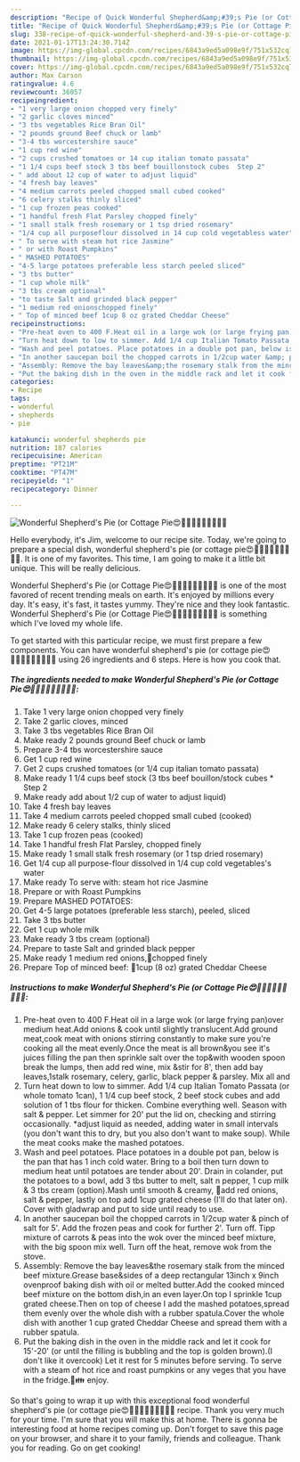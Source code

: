```yaml
---
description: "Recipe of Quick Wonderful Shepherd&amp;#39;s Pie (or Cottage Pie😍👨‍👩‍👧‍👧🤗🍝🥗🍾🍷"
title: "Recipe of Quick Wonderful Shepherd&amp;#39;s Pie (or Cottage Pie😍👨‍👩‍👧‍👧🤗🍝🥗🍾🍷"
slug: 338-recipe-of-quick-wonderful-shepherd-and-39-s-pie-or-cottage-pie
date: 2021-01-17T13:24:30.714Z
image: https://img-global.cpcdn.com/recipes/6843a9ed5a098e9f/751x532cq70/wonderful-shepherds-pie-or-cottage-pie😍👨👩👧👧🤗🍝🥗🍾🍷-recipe-main-photo.jpg
thumbnail: https://img-global.cpcdn.com/recipes/6843a9ed5a098e9f/751x532cq70/wonderful-shepherds-pie-or-cottage-pie😍👨👩👧👧🤗🍝🥗🍾🍷-recipe-main-photo.jpg
cover: https://img-global.cpcdn.com/recipes/6843a9ed5a098e9f/751x532cq70/wonderful-shepherds-pie-or-cottage-pie😍👨👩👧👧🤗🍝🥗🍾🍷-recipe-main-photo.jpg
author: Max Carson
ratingvalue: 4.6
reviewcount: 36057
recipeingredient:
- "1 very large onion chopped very finely"
- "2 garlic cloves minced"
- "3 tbs vegetables Rice Bran Oil"
- "2 pounds ground Beef chuck or lamb"
- "3-4 tbs worcestershire sauce"
- "1 cup red wine"
- "2 cups crushed tomatoes or 14 cup italian tomato passata"
- "1 1/4 cups beef stock 3 tbs beef bouillonstock cubes  Step 2"
- " add about 12 cup of water to adjust liquid"
- "4 fresh bay leaves"
- "4 medium carrots peeled chopped small cubed cooked"
- "6 celery stalks thinly sliced"
- "1 cup frozen peas cooked"
- "1 handful fresh Flat Parsley chopped finely"
- "1 small stalk fresh rosemary or 1 tsp dried rosemary"
- "1/4 cup all purposeflour dissolved in 14 cup cold vegetabless water"
- " To serve with steam hot rice Jasmine"
- " or with Roast Pumpkins"
- " MASHED POTATOES"
- "4-5 large potatoes preferable less starch peeled sliced"
- "3 tbs butter"
- "1 cup whole milk"
- "3 tbs cream optional"
- "to taste Salt and grinded black pepper"
- "1 medium red onionschopped finely"
- " Top of minced beef 1cup 8 oz grated Cheddar Cheese"
recipeinstructions:
- "Pre-heat oven to 400 F.Heat oil in a large wok (or large frying pan)over medium heat.Add onions &amp; cook until slightly translucent.Add ground meat,cook meat with onions stirring constantly to make sure you&#39;re cooking all the meat evenly.Once the meat is all brown&amp;you see it&#39;s juices filling the pan then sprinkle salt over the top&amp;with wooden spoon break the lumps, then add red wine, mix &amp;stir for 8&#39;, then add bay leaves,1stalk rosemary, celery, garlic, black pepper &amp; parsley. Mix all and"
- "Turn heat down to low to simmer. Add 1/4 cup Italian Tomato Passata (or whole tomato 1can), 1 1/4 cup beef stock, 2 beef stock cubes and add solution of 1 tbs flour for thicken. Combine everything well. Season with salt &amp; pepper. Let simmer for 20&#39; put the lid on, checking and stirring occasionally. *adjust liquid as needed, adding water in small intervals (you don&#39;t want this to dry, but you also don&#39;t want to make soup). While the meat cooks make the mashed potatoes."
- "Wash and peel potatoes. Place potatoes in a double pot pan, below is the pan that has 1 inch cold water. Bring to a boil then turn down to medium heat until potatoes are tender about 20&#39;. Drain in colander, put the potatoes to a bowl, add 3 tbs butter to melt, salt n pepper, 1 cup milk &amp; 3 tbs cream (option).Mash until smooth &amp; creamy, 🌰add red onions, salt &amp; pepper, lastly on top add 1cup grated cheese (I&#39;ll do that later on). Cover with gladwrap and put to side until ready to use."
- "In another saucepan boil the chopped carrots in 1/2cup water &amp; pinch of salt for 5&#39;. Add the frozen peas and cook for further 2&#39;. Turn off. Tipp mixture of carrots &amp; peas into the wok over the minced beef mixture, with the big spoon mix well. Turn off the heat, remove wok from the stove."
- "Assembly: Remove the bay leaves&amp;the rosemary stalk from the minced beef mixture.Grease base&amp;sides of a deep rectangular 13inch x 9inch ovenproof baking dish with oil or melted butter.Add the cooked minced beef mixture on the bottom dish,in an even layer.On top I sprinkle 1cup grated cheese.Then on top of cheese I add the mashed potatoes,spread them evenly over the whole dish with a rubber spatula.Cover the whole dish with another 1 cup grated Cheddar Cheese and spread them with a rubber spatula."
- "Put the baking dish in the oven in the middle rack and let it cook for 15&#39;-20&#39; (or until the filling is bubbling and the top is golden brown).(I don&#39;t like it overcook) Let it rest for 5 minutes before serving. To serve with a steam of hot rice and roast pumpkins or any veges that you have in the fridge.👼👪 enjoy."
categories:
- Recipe
tags:
- wonderful
- shepherds
- pie

katakunci: wonderful shepherds pie 
nutrition: 187 calories
recipecuisine: American
preptime: "PT21M"
cooktime: "PT47M"
recipeyield: "1"
recipecategory: Dinner

---
```



![Wonderful Shepherd&#39;s Pie (or Cottage Pie😍👨‍👩‍👧‍👧🤗🍝🥗🍾🍷](https://img-global.cpcdn.com/recipes/6843a9ed5a098e9f/751x532cq70/wonderful-shepherds-pie-or-cottage-pie😍👨👩👧👧🤗🍝🥗🍾🍷-recipe-main-photo.jpg)

Hello everybody, it's Jim, welcome to our recipe site. Today, we're going to prepare a special dish, wonderful shepherd&#39;s pie (or cottage pie😍👨‍👩‍👧‍👧🤗🍝🥗🍾🍷. It is one of my favorites. This time, I am going to make it a little bit unique. This will be really delicious.

Wonderful Shepherd&#39;s Pie (or Cottage Pie😍👨‍👩‍👧‍👧🤗🍝🥗🍾🍷 is one of the most favored of recent trending meals on earth. It's enjoyed by millions every day. It's easy, it's fast, it tastes yummy. They're nice and they look fantastic. Wonderful Shepherd&#39;s Pie (or Cottage Pie😍👨‍👩‍👧‍👧🤗🍝🥗🍾🍷 is something which I've loved my whole life.




To get started with this particular recipe, we must first prepare a few components. You can have wonderful shepherd&#39;s pie (or cottage pie😍👨‍👩‍👧‍👧🤗🍝🥗🍾🍷 using 26 ingredients and 6 steps. Here is how you cook that.

<!--inarticleads1-->

##### The ingredients needed to make Wonderful Shepherd&#39;s Pie (or Cottage Pie😍👨‍👩‍👧‍👧🤗🍝🥗🍾🍷:

1. Take 1 very large onion chopped very finely
1. Take 2 garlic cloves, minced
1. Take 3 tbs vegetables Rice Bran Oil
1. Make ready 2 pounds ground Beef chuck or lamb
1. Prepare 3-4 tbs worcestershire sauce
1. Get 1 cup red wine
1. Get 2 cups crushed tomatoes (or 1/4 cup italian tomato passata)
1. Make ready 1 1/4 cups beef stock (3 tbs beef bouillon/stock cubes * Step 2
1. Make ready  add about 1/2 cup of water to adjust liquid)
1. Take 4 fresh bay leaves
1. Take 4 medium carrots peeled chopped small cubed (cooked)
1. Make ready 6 celery stalks, thinly sliced
1. Take 1 cup frozen peas (cooked)
1. Take 1 handful fresh Flat Parsley, chopped finely
1. Make ready 1 small stalk fresh rosemary (or 1 tsp dried rosemary)
1. Get 1/4 cup all purpose-flour dissolved in 1/4 cup cold vegetables&#39;s water
1. Make ready  To serve with: steam hot rice Jasmine
1. Prepare  or with Roast Pumpkins
1. Prepare  MASHED POTATOES:
1. Get 4-5 large potatoes (preferable less starch), peeled, sliced
1. Take 3 tbs butter
1. Get 1 cup whole milk
1. Make ready 3 tbs cream (optional)
1. Prepare to taste Salt and grinded black pepper
1. Make ready 1 medium red onions,🌰chopped finely
1. Prepare  Top of minced beef: 🧀1cup (8 oz) grated Cheddar Cheese




<!--inarticleads2-->

##### Instructions to make Wonderful Shepherd&#39;s Pie (or Cottage Pie😍👨‍👩‍👧‍👧🤗🍝🥗🍾🍷:

1. Pre-heat oven to 400 F.Heat oil in a large wok (or large frying pan)over medium heat.Add onions &amp; cook until slightly translucent.Add ground meat,cook meat with onions stirring constantly to make sure you&#39;re cooking all the meat evenly.Once the meat is all brown&amp;you see it&#39;s juices filling the pan then sprinkle salt over the top&amp;with wooden spoon break the lumps, then add red wine, mix &amp;stir for 8&#39;, then add bay leaves,1stalk rosemary, celery, garlic, black pepper &amp; parsley. Mix all and
1. Turn heat down to low to simmer. Add 1/4 cup Italian Tomato Passata (or whole tomato 1can), 1 1/4 cup beef stock, 2 beef stock cubes and add solution of 1 tbs flour for thicken. Combine everything well. Season with salt &amp; pepper. Let simmer for 20&#39; put the lid on, checking and stirring occasionally. *adjust liquid as needed, adding water in small intervals (you don&#39;t want this to dry, but you also don&#39;t want to make soup). While the meat cooks make the mashed potatoes.
1. Wash and peel potatoes. Place potatoes in a double pot pan, below is the pan that has 1 inch cold water. Bring to a boil then turn down to medium heat until potatoes are tender about 20&#39;. Drain in colander, put the potatoes to a bowl, add 3 tbs butter to melt, salt n pepper, 1 cup milk &amp; 3 tbs cream (option).Mash until smooth &amp; creamy, 🌰add red onions, salt &amp; pepper, lastly on top add 1cup grated cheese (I&#39;ll do that later on). Cover with gladwrap and put to side until ready to use.
1. In another saucepan boil the chopped carrots in 1/2cup water &amp; pinch of salt for 5&#39;. Add the frozen peas and cook for further 2&#39;. Turn off. Tipp mixture of carrots &amp; peas into the wok over the minced beef mixture, with the big spoon mix well. Turn off the heat, remove wok from the stove.
1. Assembly: Remove the bay leaves&amp;the rosemary stalk from the minced beef mixture.Grease base&amp;sides of a deep rectangular 13inch x 9inch ovenproof baking dish with oil or melted butter.Add the cooked minced beef mixture on the bottom dish,in an even layer.On top I sprinkle 1cup grated cheese.Then on top of cheese I add the mashed potatoes,spread them evenly over the whole dish with a rubber spatula.Cover the whole dish with another 1 cup grated Cheddar Cheese and spread them with a rubber spatula.
1. Put the baking dish in the oven in the middle rack and let it cook for 15&#39;-20&#39; (or until the filling is bubbling and the top is golden brown).(I don&#39;t like it overcook) Let it rest for 5 minutes before serving. To serve with a steam of hot rice and roast pumpkins or any veges that you have in the fridge.👼👪 enjoy.




So that's going to wrap it up with this exceptional food wonderful shepherd&#39;s pie (or cottage pie😍👨‍👩‍👧‍👧🤗🍝🥗🍾🍷 recipe. Thank you very much for your time. I'm sure that you will make this at home. There is gonna be interesting food at home recipes coming up. Don't forget to save this page on your browser, and share it to your family, friends and colleague. Thank you for reading. Go on get cooking!
